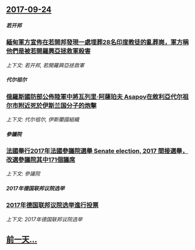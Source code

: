 ## [2017-09-24](/news/2017/09/24/index.md)

##### 若开邦
### [緬甸軍方宣佈在若開邦發現一處埋葬28名印度教徒的亂葬崗，軍方稱他們是被若開羅興亞拯救軍殺害 ](/news/2017/09/24/緬甸軍方宣佈在若開邦發現一處埋葬28名印度教徒的亂葬崗-軍方稱他們是被若開羅興亞拯救軍殺害.md)
_上下文: 若开邦, 若開羅興亞拯救軍_

##### 代尔祖尔
### [俄羅斯國防部公佈陸軍中將瓦列里·阿薩珀夫 Asapov在敘利亞代尔祖尔市附近死於伊斯兰国分子的炮擊 ](/news/2017/09/24/俄羅斯國防部公佈陸軍中將瓦列里-阿薩珀夫-Asapov在敘利亞代尔祖尔市附近死於伊斯兰国分子的炮擊.md)
_上下文: 代尔祖尔, 伊斯蘭國組織_

##### 參議院
### [法國舉行2017年法國參議院選舉 Senate election, 2017 間接選舉，改選參議院其中171個議席 ](/news/2017/09/24/法國舉行2017年法國參議院選舉-Senate-election-2017-間接選舉-改選參議院其中171個議席.md)
_上下文: 參議院_

##### 2017年德国联邦议院选举
### [2017年德国联邦议院选举進行投票 ](/news/2017/09/24/2017年德国联邦议院选举進行投票.md)
_上下文: 2017年德国联邦议院选举_

## [前一天...](/news/2017/09/23/index.md)

